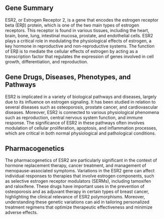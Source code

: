## Gene Summary
ESR2, or Estrogen Receptor 2, is a gene that encodes the estrogen receptor beta (ERβ) protein, which is one of the two main types of estrogen receptors. This receptor is found in various tissues, including the heart, brain, bone, lung, intestinal mucosa, prostate, and endothelial cells. ESR2 plays a critical role in modulating the physiological effects of estrogen, a key hormone in reproductive and non-reproductive systems. The function of ERβ is to mediate the cellular effects of estrogen by acting as a transcription factor that regulates the expression of genes involved in cell growth, differentiation, and reproduction.

## Gene Drugs, Diseases, Phenotypes, and Pathways
ESR2 is implicated in a variety of biological pathways and diseases, largely due to its influence on estrogen signaling. It has been studied in relation to several diseases such as osteoporosis, prostate cancer, and cardiovascular diseases. Moreover, ESR2 is connected to various physiological phenomena such as reproduction, central nervous system function, and immune response. The significance of ESR2 in these pathways often involves modulation of cellular proliferation, apoptosis, and inflammation processes, which are critical in both normal physiological and pathological conditions.

## Pharmacogenetics
The pharmacogenetics of ESR2 are particularly significant in the context of hormone replacement therapy, cancer treatment, and management of menopause-associated symptoms. Variations in the ESR2 gene can affect individual responses to therapies that involve estrogen components, such as selective estrogen receptor modulators (SERMs), including tamoxifen and raloxifene. These drugs have important uses in the prevention of osteoporosis and as adjuvant therapy in certain types of breast cancer, highlighting the clinical relevance of ESR2 polymorphisms. Moreover, understanding these genetic variations can aid in tailoring personalized treatment regimens that optimize therapeutic effectiveness and minimize adverse effects.